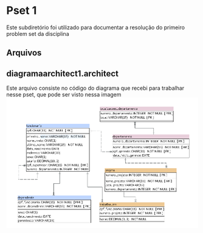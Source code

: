 # Pset 1
Este subdiretório foi utilizado para documentar a resolução do primeiro problem set da disciplina
## Arquivos
## diagramaarchitect1.architect
Este arquivo consiste no código do diagrama que recebi para trabalhar nesse pset, que pode ser visto nessa imagem
![esquema](pset1/imagens/Esquemaimagem.PNG "Es'uema")
